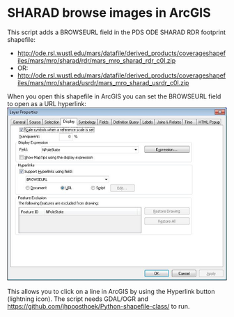 # SHARAD browse images in ArcGIS
This script adds a BROWSEURL field in the PDS ODE SHARAD RDR footprint shapefile:
 - http://ode.rsl.wustl.edu/mars/datafile/derived_products/coverageshapefiles/mars/mro/sharad/rdr/mars_mro_sharad_rdr_c0l.zip
 - OR:
 - http://ode.rsl.wustl.edu/mars/datafile/derived_products/coverageshapefiles/mars/mro/sharad/usrdr/mars_mro_sharad_usrdr_c0l.zip
 
When you open this shapefile in ArcGIS you can set the BROWSEURL field to open as a URL hyperlink:
![BROWSEURLhyperlink](https://raw.githubusercontent.com/jhpoosthoek/Planetary/master/SHARAD_Browse_Image_ArcGIS/BROWSEURLhyperlink.jpg)

This allows you to click on a line in ArcGIS by using the Hyperlink button (lightning icon). The script needs GDAL/OGR and https://github.com/jhpoosthoek/Python-shapefile-class/ to run.
